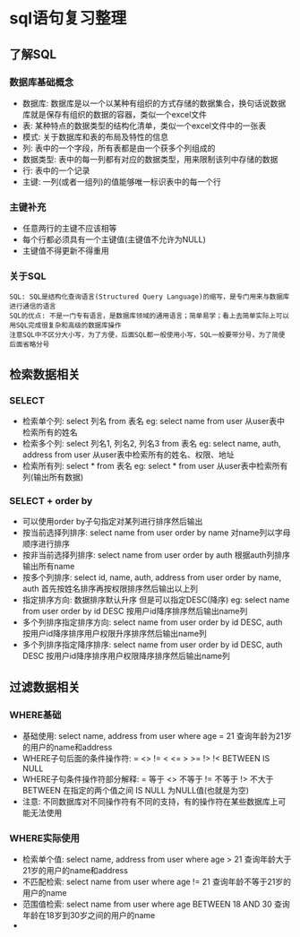 sql语句复习整理
=======================


## 了解SQL
### 数据库基础概念
* 数据库: 数据库是以一个以某种有组织的方式存储的数据集合，换句话说数据库就是保存有组织的数据的容器，类似一个excel文件
* 表: 某种特点的数据类型的结构化清单，类似一个excel文件中的一张表
* 模式: 关于数据库和表的布局及特性的信息
* 列: 表中的一个字段，所有表都是由一个获多个列组成的
* 数据类型: 表中的每一列都有对应的数据类型，用来限制该列中存储的数据
* 行: 表中的一个记录
* 主键: 一列(或者一组列)的值能够唯一标识表中的每一个行

### 主键补充
* 任意两行的主键不应该相等
* 每个行都必须具有一个主键值(主键值不允许为NULL)
* 主键值不得更新不得重用

### 关于SQL
	SQL: SQL是结构化查询语言(Structured Query Language)的缩写，是专门用来与数据库进行通信的语言
	SQL的优点: 不是一门专有语言，是数据库领域的通用语言；简单易学；看上去简单实际上可以用SQL完成很复杂和高级的数据库操作
	注意SQL中不区分大小写，为了方便，后面SQL都一般使用小写，SQL一般要带分号，为了简便后面省略分号


## 检索数据相关
### SELECT
* 检索单个列: select 列名 from 表名	eg: select name from user	从user表中检索所有的姓名
* 检索多个列: select 列名1, 列名2, 列名3 from 表名		eg: select name, auth, address from user	从user表中检索所有的姓名、权限、地址
* 检索所有列: select * from 表名		eg: select * from user		从user表中检索所有列(输出所有数据)

### SELECT + order by
* 可以使用order by子句指定对某列进行排序然后输出
* 按当前选择列排序: select name from user order by name 		对name列以字母顺序进行排序
* 按非当前选择列排序: select name from user order by auth		根据auth列排序输出所有name
* 按多个列排序: select id, name, auth, address from user order by name, auth 		首先按姓名排序再按权限排序然后输出以上列
* 指定排序方向: 数据排序默认升序 但是可以指定DESC(降序)  eg: select name from user order by id DESC		按用户id降序排序然后输出name列
* 多个列排序指定排序方向: select name from user order by id DESC, auth	 	 按用户id降序排序用户权限升序排序然后输出name列
* 多个列排序指定降序排序: select name from user order by id DESC, auth DESC	 按用户id降序排序用户权限降序排序然后输出name列


## 过滤数据相关
### WHERE基础
* 基础使用: select name, address from user where age = 21	查询年龄为21岁的用户的name和address
* WHERE子句后面的条件操作符: =  <>  !=  <  <=  >  >=  !>  !<  BETWEEN	 IS NULL
* WHERE子句条件操作符部分解释: = 等于  <> 不等于  != 不等于  !> 不大于  BETWEEN 在指定的两个值之间  IS NULL 为NULL值(也就是为空)
* 注意: 不同数据库对不同操作符有不同的支持，有的操作符在某些数据库上可能无法使用

### WHERE实际使用
* 检索单个值: select name, address from user where age > 21	查询年龄大于21岁的用户的name和address
* 不匹配检索: select name from user where age != 21			查询年龄不等于21岁的用户的name
* 范围值检索: select name from user where age BETWEEN 18 AND 30 	查询年龄在18岁到30岁之间的用户的name
* 
